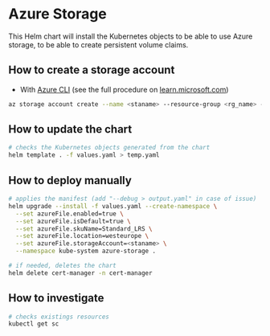 # Azure Storage

This Helm chart will install the Kubernetes objects to be able to use Azure storage, to be able to create persistent volume claims.

## How to create a storage account

* With [Azure CLI](https://learn.microsoft.com/en-us/cli/azure/) (see the full procedure on [learn.microsoft.com](https://learn.microsoft.com/en-us/azure/storage/common/storage-account-create?tabs=azure-cli))

```bash
az storage account create --name <staname> --resource-group <rg_name> --location westeurope --sku Standard_LRS --kind StorageV2
```

## How to update the chart

```bash
# checks the Kubernetes objects generated from the chart
helm template . -f values.yaml > temp.yaml
```

## How to deploy manually

```bash
# applies the manifest (add "--debug > output.yaml" in case of issue)
helm upgrade --install -f values.yaml --create-namespace \
  --set azureFile.enabled=true \
  --set azureFile.isDefault=true \
  --set azureFile.skuName=Standard_LRS \
  --set azureFile.location=westeurope \
  --set azureFile.storageAccount=<staname> \
  --namespace kube-system azure-storage .

# if needed, deletes the chart
helm delete cert-manager -n cert-manager
```

## How to investigate

```bash
# checks existings resources
kubectl get sc
```

